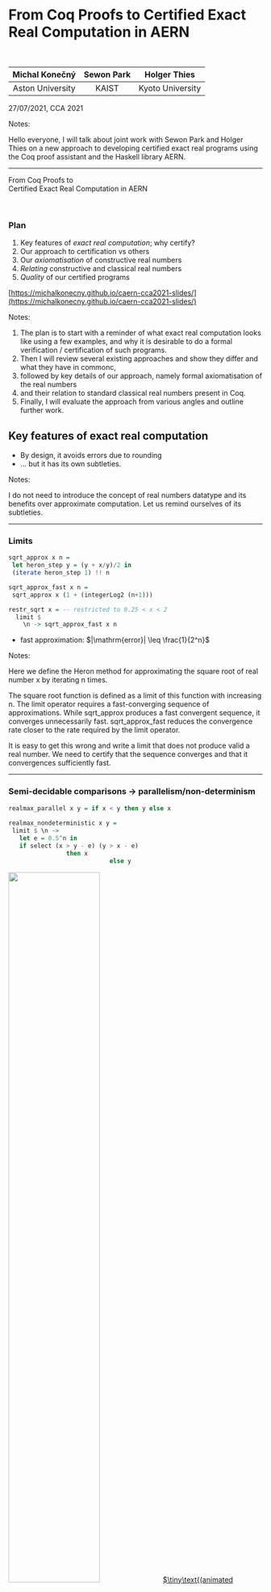 # From Coq Proofs to Certified Exact Real Computation in AERN

<br/>

|Michal Konečný|Sewon Park|Holger Thies|
|:---------------:|:----------:|:----------------:|
|Aston University|KAIST|Kyoto University|

27/07/2021, CCA 2021  <!-- .element: style="font-size: 70%;" -->

Notes:

Hello everyone,  I will talk about joint work with Sewon Park and Holger Thies on a new approach to developing certified exact real programs using the Coq proof assistant and the Haskell library AERN.

----

From Coq Proofs to <br/> Certified Exact Real Computation in AERN

<br/>

### Plan

1. Key features of *exact real computation*; why certify?
2. Our approach to certification vs others
3. Our *axiomatisation* of constructive real numbers
4. *Relating* constructive and classical real numbers
5. *Quality* of our certified programs

[https://michalkonecny.github.io/caern-cca2021-slides/](https://michalkonecny.github.io/caern-cca2021-slides/)

Notes:

1. The plan is to start with a reminder of what exact real computation looks like using a few examples, and why it is desirable to do a formal verification / certification of such programs.
2. Then I will review several existing approaches and show they differ and what they have in commonc,
3. followed by key details of our approach, namely formal axiomatisation of the real numbers
4. and their relation to standard classical real numbers present in Coq.
5. Finally, I will evaluate the approach from various angles and outline further work.

>>>>

## Key features of exact real computation

* By design, it avoids errors due to rounding
* ... but it has its own subtleties.

Notes:

I do not need to introduce the concept of real numbers datatype and its benefits over approximate computation.
Let us remind ourselves of its subtleties.

----

### Limits

```Haskell [1-3|8-10|5-6]
sqrt_approx x n =
 let heron_step y = (y + x/y)/2 in
 (iterate heron_step 1) !! n

sqrt_approx_fast x n =
 sqrt_approx x (1 + (integerLog2 (n+1)))

restr_sqrt x = -- restricted to 0.25 < x < 2
  limit $ 
    \n -> sqrt_approx_fast x n  
```

* fast approximation: $|\mathrm{error}| \leq \frac{1}{2^n}$

Notes:

Here we define the Heron method for approximating the square root of real number x by iterating n times.

The square root function is defined as a limit of this function with increasing n.  The limit operator requires a fast-converging sequence of approximations.  While sqrt_approx produces a fast convergent sequence, it converges unnecessarily fast.  sqrt_approx_fast reduces the convergence rate closer to the rate required by the limit operator.

It is easy to get this wrong and write a limit that does not produce valid a real number.  We need to certify that the sequence converges and that it convergences sufficiently fast.  

----

### Semi-decidable comparisons → parallelism/non-determinism

```Haskell [1|3-4|4-5|6-8]
realmax_parallel x y = if x < y then y else x
 
realmax_nondeterministic x y =
 limit $ \n ->
   let e = 0.5^n in
   if select (x > y - e) (y > x - e)
                then x      
                            else y
```

<img src="diags/max_fg.svg" width="60%" class="fragment" data-fragment-index="2">

<a href="https://www.geogebra.org/calculator/eb52xeed">
$\tiny\text{(animated version)}$</a>



<!-- ----

### Non-extensionality, search

```Haskell
magnitude1 x =
 integer $ fromJust $ List.findIndex id $ map test [0..]
 where
 test n = select (0.5^(n+2) < x) (x < 0.5^(n+1))
```

<img src="diags/magnitude1.png" width="50%">
<a href="https://www.geogebra.org/m/cgqkwfeb">
$\tiny\text{(GeoGebra source)}$</a>

Notes:

This program computes a version **of integer logarithm** for x in this domain.  As integer logarithm (like the floor function) is discontinuous, we cannot compute it.  Instead we need to compute a multivalued (non-deterministic, non-extensional) version with a loosened specification.  Support for such non-extensional functions is unavoidable in ERC.

Another notable feature of this program is **unguarded recursion/search**.  

? This poses a challenge for formalization since proof assistants usually strongly encourage syntactically guarded recursion. -->

----

### Why *certified* exact real computation?

Limits, non-determinism can easily go wrong
<br/>
→ formal verification worthwhile

----

## Our aims

* Reliability via verification
  * Readable specification
  * Small trusted base
  
* Smooth development
  * Specification, algorithms and proofs
  * Readable algorithms

* Fast execution 
  * eg like iRRAM, Ariadne, CDAR, AERN

Notes:

It should not take too long to write the specification and the verified algorithm.

>>>>

## Approaches to certified exact real computation

* **dependently-typed** / HO logic

* constructive / classical logic (or **both**)

* concrete / **abstract** real types

* size of trusted base

* Access to classical theorems on $\RR$

Notes:

There are already various approaches to certified ERC.  How does ours differ and how it build on existing work?  Approaches differ in their choice of logic and choice of real type, which usually impacts the size of trusted base and access to existing classical theorems (if any).

----

### Logic (1/2)

* HOL
  * `max : R → R → R :=` ... (program)
  * `Theorem max_meets_spec:`
    * `$\scriptsize\forall x\, y: (x>y \implies r=x)\land\ldots$`
      * where `$\scriptsize r=\text{max}\, x\, y$`

* Dependently-typed
  * `max:` `$\small\forall (x\, y:\text{R}), \{r\,|\,(x>y \to r=x)\land\ldots\}$`
  * proofs = programs

Notes:

First we need a sufficiently powerful logic.  Some proof assistants, including Isabelle, support a **higher-order logic**, where one would clearly separate definitions of terms and programs from the statements and proofs of their properties.  Here, the theorem says that if r is the result (of type real) of calling function max for x, y then r equals the larger of x, y.

On the other hand, assistants such as Coq, Agda and Lean are based on a **dependently-typed logic** where the program and its specification are mingled.  For example, here the **return type** of max already expresses that the return value equals the larger of x, y.  Writing the program for max and proving its specification is also mingled and using the same language.

**We chose the dependant-type approach and the proof assistant Coq.**

----
<!-- .slide: data-auto-animate -->
### Logic (2/2)

<table>
  <tr>
    <td>Constructive</td>
    <td>$\text{Set}$</td>
    <td>$\{ \_ | \_ \}$</td>
    <td>$\{\_\}+\{\_\}$</td>
    <td></td>
    <td>$\forall$</td>
    <td>$\to$</td>
    <td>$\land$</td>
  </tr>
  <tr>
    <td>Classical</td>
    <td>$\text{Prop}$</td>
    <td>$\exists \_,\_$</td>
    <td style="text-align:center;">$\_\lor\_$</td>
    <td></td>
    <td>$\forall$</td>
    <td>$\to$</td>
    <td>$\land$</td>
  </tr>
</table>

e.g.:

* `$\scriptsize\forall x y : \RR, (x > y) \lor(x = y) \lor(x < y)$` &nbsp;&nbsp;&nbsp;&nbsp; OK

* `$\scriptsize\forall x y : \RR, \{x > y\} + \{x = y\} + \{x < y\}$` KO

Notes:

Proofs as programs works well for constructive proofs.  Proofs of specification can also use constructive reasoning but does not have to.  
Many developers find it easier to use classical reasoning when verifying real number properties and it would be convenient if we could use the existing libraries of classically proved theorems.  Thus we want both: purely constructive reasoning about how result values depend on input values + more flexible reasoning about the (dependent) type of result values.

We will use the Coq conventions to differentiate between constructive and classical constructions.  The type Set is normally reserved for types of constructive values while Prop is a type of statements for which we do not assume any constructive content.  For example, a **constructive or**, applied to constructive sets gives a constructive disjoint union of these sets, and uses a notation that reminds us of this fact, unlike the usual notation for logical or.  For example, real order trichotomy holds classically but not constructively since real order is only semi-decidable.

Similarly, the constructive existential quantifier gives a construction (rather than just an assumption of existence) of the witness with the proof that it is a witness.

----
### Logic (2/2)
<!-- .slide: data-auto-animate -->
<table>
  <tr>
    <td>Constructive</td>
    <td>$\text{Set}$</td>
    <td>$\{ \_ | \_ \}$</td>
    <td>$\{\_\}+\{\_\}$</td>
    <td></td>
    <td>$\forall$</td>
    <td>$\to$</td>
    <td>$\land$</td>
  </tr>
  <tr>
    <td>Classical</td>
    <td>$\text{Prop}$</td>
    <td>$\exists \_,\_$</td>
    <td style="text-align:center;">$\_\lor\_$</td>
    <td></td>
    <td>$\forall$</td>
    <td>$\to$</td>
    <td>$\land$</td>
  </tr>
</table>

<img src="diags/overview-CReal-vs-R.svg" width="100%">

Notes:

This diagram shows how due to this dual world we usually have two real number types in Coq:  The classical real numbers and the constructive real numbers.  This picture is true of the Coq standard library as of recent versions.  The Coq libraries CoRN and Incone provide their own constructive real numbers and means to derive exact real programs mingled with their specifications and certifications.  These programs can be executed directly within Coq, or extracted to behaviourally equivalent Haskell or OCaml programs.  In CoRN both the program and its correctness verification use Set constructive reasoning.  In Incone the correctness reasoning can use classical logic.

In both CoRN and Incone, the formalization works directly with names of real numbers rather than real numbers.  Names are mapped to real numbers via a suitable representation, which are always redundant:

----

### Types of real numbers
<!-- .slide: data-auto-animate data-auto-animate-restart -->

* concrete using names
  * e.g., `$\scriptsize R = \{\xi : N \to Q \,|\,\xi \text{ is fast convergent} \} / (==)$`
  
  * the quotient often ignored, working with names


<img src="diags/names.png" width="50%">

Notes:

Here, ξ is a name of a real number using a fast Cauchy representation of real numbers.

----

### Types of real numbers
<!-- .slide: data-auto-animate -->

* concrete using names
  * e.g., `$\scriptsize R = \{\xi : N \to Q \,|\,\xi \text{ is fast convergent} \} / (==)$`
  
  * the quotient often ignored, working with names

* abstract using axioms
  * e.g., $R$ is an Archimedean ordered field 
    * computational: &nbsp; `$\scriptsize 0,1 : R,\, + : R → R → R,\,\ldots$`

    * specification: &nbsp; `$\scriptsize+\text{-comm} : \forall x\,y, x{+}y = y{+}x,\,\ldots$`

Notes:

Since there are many representations of the reals, some simpler and some more complicated, aimed at efficient execution, it is helpful to abstract away from names via an axiomatisation.

In CoRN and Coq standard library, there is an axiomatisation of constructive real numbers independent of names: 

----

### Types of real numbers
<!-- .slide: data-auto-animate -->

<img src="diags/overview-CReal-CR-R.svg" width="100%">

Notes:

The axiomatisation contains a Prop-based order which may be reasoned about classically, although as far as I understand, is not normally done in CoRN or the standard library.

This axiomatisation caters for models with names as can be seen in its intensional equality:

----

### Types of real numbers
<!-- .slide: data-auto-animate -->

* concrete using names
* abstract using axioms
  * notion of equality
    * extensional: `$\scriptsize x = y \text{ with } x < y ∨ x = y ∨ x > y$`
    * intensional: `$\scriptsize x == y  \;~\;  ¬ (x > y) ∧ ¬ (x < y)$`

<img src="diags/names.png" width="50%">

Notes:

We prefer an axiomatisation with extensional equality in which the order trichotomy classically holds.  This approach also makes it easier to connect the constructive reals to the Coq classical reals.

----

### Types of real numbers
<!-- .slide: data-auto-animate -->

* concrete using names
* abstract using axioms
  * e.g., $R$ is an Archimedean ordered field 
    * computational: &nbsp; `$\scriptsize 0,1 : R,\, + : R → R → R,\,\ldots$`

    * specification: &nbsp; `$\scriptsize+\text{-comm} : \forall x\,y, x{+}y = y{+}x,\,\ldots$`

  * or axioms corresponding to more convenient/efficient real operations
    * e.g., `$\scriptsize\mathrm{of\_Q} : Q → R$`

----

### Size of trusted base

* CoRN, Incone - execution inside Coq
* CoRN, Incone - extraction to Haskell/OCaml
* cAERN - extraction to Haskell + AERN2

<img src="diags/overview-trusted-base.svg" width="80%">

Notes:

* CoRN, Incone execution inside Coq
  * trusts: Coq core, Coq VM

* CoRN, Incone extraction to Haskell/OCaml
  * trusts: Coq core, Coq extraction, Haskell/OCaml Integer arithmetic (gmp)

* cAERN
  * trusts: + AERN (select, limit, etc), CDAR (MP interval arithmetic)

----

### Access to classical theorems on $\RR$

<img src="diags/overview-relator.svg" width="100%">

* In cAERN, and (in another way) in Incone

>>>>

## Our axiomatisation of constructive real numbers

* Real field
* Order and identity (classical)
* Semidecidable tests, partial functions
* Non-deterministic choice
* Multivalued/non-deterministic computation monad
* Limit
* Relating standard reals (`∇`, `relator`)

----
<!-- .slide: data-auto-animate -->
### Real field

```Coq
Axiom CR : Set.
Axiom CR0 : CR.
Axiom CR+ : CR -> CR -> CR.
...
```

(more to follow)

----
<!-- .slide: data-auto-animate -->
### Real field

```Coq
Axiom CR : Set.
Axiom CR0 : CR.
Axiom CR+ : CR -> CR -> CR.
...
```

### Order and identity (classical)

```Coq
Axiom CRlt : CR -> CR -> Prop. (* Notation "<" *)
Axiom CRtotal_order : 
  ∀ r1 r2 : CR, r1 < r2 \/ r1 = r2 \/ r2 < r1.
```

----
<!-- .slide: data-auto-animate -->
### Real field

```Coq
Axiom CR : Set.
Axiom CR0 : CR.
Axiom CR+ : CR -> CR -> CR.
...
```

### Order and identity (classical)

```Coq
Axiom CRlt : CR -> CR -> Prop. (* Notation "<" *)
Axiom CRtotal_order : 
  ∀ r1 r2 : CR, r1 < r2 \/ r1 = r2 \/ r2 < r1.
```

| classical  |  constructive |
|:--:|:--:|
| `x<y : Prop` | `semidec(x<y) : Set` |

----

### Semidecidable tests, partial functions

| classical  |  constructive |
|:--:|:--:|
| `x<y : Prop` | `semidec(x<y) : Set` |

```Coq [1-3|5-7|9,11]
Axiom K : Set.
Axiom trueK : K.
Axiom falseK : K.
 
Definition upK : K -> Prop := fun k : K => k = trueK.
 
Definition semidec := fun P : Prop => {k : K | upK k <-> P}.

Usage:

Axiom CRlt_semidec : ∀ x y : CR, semidec (x < y).
```

----

### Non-deterministic choice

* two Kleeneans, at least one is True (classically)
* can non-deterministically choose (constructively):

```Coq [1-3|5-9]
Definition select : 
  ∀ p q, semidec p -> semidec q -> p \/ q -> M ({p}+{q}).  
Proof. ... (* using select *)

example usage:

Definition M_split : 
  ∀ x y ε, ε > CR0 -> M ({x > y-ε} + {y > x-ε}).
Proof. ... (* using select *)

```

<!-- ----

### Multivalued/non-deterministic computation monad

```Coq [1-5|7|9-10]
Axiom M : Type -> Type.
Axiom liftM : ∀ A B, (A -> B) -> M A -> M B.
Axiom unitM : ∀ T : Type, T -> M T.
Axiom multM : ∀ T : Type, M (M T) -> M T.
...

Definition singletonM : ∀ A, isSubsingleton A -> M A -> A.

Definition countableLiftM : 
  ∀ P : nat -> Type, (∀ n, M (P n)) -> M (∀ n, P n).
``` -->

----

### Limit

```Coq [1-2|4-5|7-9]
Definition is_fast_cauchy_p (f : nat -> CR) := 
  ∀ n m, | f n - f m | <= prec n + prec m.

Definition is_fast_limit_p (x : CR) (f : nat -> CR) := 
  ∀ n, | x - f n | <= prec n.
 
Axiom limit :
  ∀ f : nat -> CR, 
    is_fast_cauchy_p f -> {x | is_fast_limit_p x f}.
```

`prec n = ` $2^{-n}$

----

### `mslimit`

Non-deterministic sequence, deterministic result

```Coq [9-11,13|12]
Definition singletonM : ∀ A, isSubsingleton A -> M A -> A.
Definition countableLiftM : 
  ∀ P : nat -> Type, (∀ n, M (P n)) -> M (∀ n, P n).

Axiom limit :
  ∀ f : nat -> CR, 
    is_fast_cauchy_p f -> {x | is_fast_limit_p x f}.

Definition mslimit :
  ∀ (P : CR -> Prop),
    (∃! z, P z) ->
    (∀ n, M {e | (∃ z, P z /\ dist e z <= prec n)}) -> 
    {z | P z}.
```

----

### Maximum via `mslimit`

```Haskell
realmax_nondeterministic x y =
 limit $ \n ->
   if select (x > y - 0.5^n) (y > x - 0.5^n)
                then x      else y
```

<img src="diags/realmax-coq-outline-extracted.png" width="90%">

<a href="https://github.com/holgerthies/coq-aern/blob/d600a52e4fa0ad0750dd1ecf7d3c1c15b9b951c3/formalization/Minmax.v#L111">
$\tiny\text{(Full Coq source)}$
</a>
<a href="https://github.com/holgerthies/coq-aern/blob/d600a52e4fa0ad0750dd1ecf7d3c1c15b9b951c3/extracted-examples/src/Max.hs#L42">
$\tiny\text{(Full Haskell source)}$
</a>

----
<!-- .slide: data-auto-animate -->
### Relating standard reals

* For Coq standard reals we have:
```Coq
∀ x : ℝ, 0 < x → ({ y : ℝ | x = y * y } : Set)
```
  * Set depending on non-constructive axioms
    * e.g. `∀ x y : ℝ, {x<y}+{x=y}+{x>y}`

* ∇ erases fake constructive aspects
```Coq
∀ x : ∇ℝ, 0 < x → ({ y : ∇ℝ | x = y * y } : Set)
```
* By `relate` axioms this implies what we need:
```Coq
∀ x : CR, 0 < x → ((∃ y : CR, x = y * y) : Prop)
```

Notes:

Sewon:
To put formally, results from classical libraries that uses unrealizable axioms such as Set level law of excluded middle and so on live in Set in a different type theory.
And, our relator brings it into Prop-level theorem in our constructive type theory by wrapping it with \nabla.

----
<!-- .slide: data-auto-animate -->
### Relating standard reals
<img src="diags/overview-relator.svg" width="80%">

```Coq
∀ x : ℝ, 0 < x → ({ y : ℝ | x = y * y } : Set) (* Decidable < *)

    ∀ x : ∇ℝ, 0 < x → { y : ∇ℝ | x = y * y } (* Semidecidable < *)

        ∀ x : CR, 0 < x → ((∃ y : CR, x = y * y) : Prop)
```

----
<!-- .slide: data-auto-animate -->
### Relating standard reals

`$$\nabla A :\equiv \{P : A \to \mathrm{Prop}\; |\; \exists!(x : A), P\; x\}$$`

* $\nabla$ is an idempotent monad
* $\nabla\text{Prop} = \text{Prop}$
* Naturally defined lifting for constants, functions, relations

```Coq [1|3|4-5|7-8]
Axiom relator : CR → ∇ℝ.
...
Axiom relator_constant0 : relator CR0 = unit∇ 0.
Axiom relator_addition : ∀ x y, relator (x + y) = 
  (lift_binary∇ (+)) (relator x) (relator y).
...
Axiom relator_lt : ∀ x y, x < y = 
  (lift_domain_binary∇ (<)) (relator x) (relator y).
```
(simplified version)

>>>>

## Quality of our certified programs

* Reliability

* Smooth development

* Execution speed

----
### Reliability

<br/>

* Need to trust **only**:
  * Coq core, Coq extraction
  
  * Haskell compiler, base libraries
  * CDAR, AERN2

----

### Smooth development

* Fact about Coq standard $\RR$ available, eg Coquelicot

* Coq tactics help transfer
* Specifications are readable
* Algorithms readability an issue, but can be improved

----
### Execution speed

<img src="diags/bench-timing.png">

$\tiny\text{(i7-4710MQ CPU, 16GB RAM, Ubuntu 18.04, Haskell Stackage LTS 17.2)}$

>>>>

## Summary

* Progress towards practical certified efficient reals
* Using Coq, Coq standard reals, Haskell/AERN2
* With new axiomatisation of constructive reals

<br/>
<br/>

## Future work

* Formally prove consistency and completeness of axioms
* Non-deterministic limits (eg complex sqrt)
* More programs, eg trigs, linear algebra, theorem proving, optimisation, ODE/PDE integration
* Extraction to other frameworks (CDAR, iRRAM, Ariadne)
* Alternative execution inside Coq via Incone, CoRN

----

## Thank you!

<img src="diags/overview-relator.svg" width="100%">